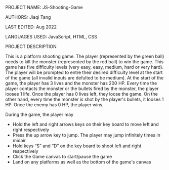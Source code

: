 PROJECT NAME: JS-Shooting-Game

AUTHORS: Jiaqi Tang

LAST EDITED: Aug 2022

LANGUAGES USED: JavaScript, HTML, CSS

PROJECT DESCRIPTION

This is a platform shooting game. The player (represented by the green ball) needs to kill the monster 
(represented by the red ball) to win the game. This game has five difficulty levels (very easy, easy, 
medium, hard or very hard). The player will be prompted to entre their desired difficulty level at the 
start of the game (all invalid inputs are defulted to be medium). At the start of the game, the player 
has 3 lives and the monster has 200 HP. Every time the player contacts the monster or the bullets fired
by the monster, the player looses 1 life. Once the player has 0 lives left, they loose the game. On the 
other hand, every time the monster is shot by the player's bullets, it looses 1 HP. Once the enemy has 
0 HP, the player wins. 

During the game, the player may
 * Hold the left and right arrows keys on their key board to move left and right respectively
 * Press the up arrow key to jump. The player may jump infinitely times in midair
 * Hold keys “S” and “D” on the key board to shoot left and right respectively
 * Click the Game canvas to start/pause the game 
 * Land on any platforms as well as the bottom of the game's canvas
 
 
 

